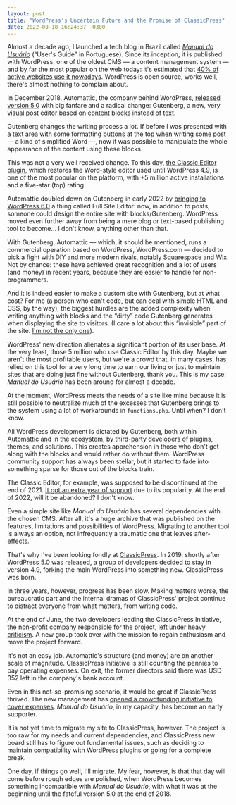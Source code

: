 ```yaml
---
layout: post
title: "WordPress's Uncertain Future and the Promise of ClassicPress"
date: 2022-08-18 16:24:37 -0300
---
```

Almost a decade ago, I launched a tech blog in Brazil called [_Manual do Usuário_](https://manualdousuario.net) (“User's Guide” in Portuguese). Since its inception, it is published with WordPress, one of the oldest CMS — a content management system — and by far the most popular on the web today: it's estimated that [40% of active websites use it nowadays](https://wordpress.org/40-percent-of-web/). WordPress is open source, works well, there's almost nothing to complain about.

In December 2018, Automattic, the company behind WordPress, [released version 5.0](https://wordpress.org/news/2018/12/bebo/) with big fanfare and a radical change: Gutenberg, a new, very visual post editor based on content blocks instead of text.

Gutenberg changes the writing process a lot. If before I was presented with a text area with some formatting buttons at the top when writing some post — a kind of simplified Word —, now it was possible to manipulate the whole appearance of the content using these blocks.

This was not a very well received change. To this day, [the Classic Editor plugin](https://wordpress.org/plugins/classic-editor/), which restores the Word-style editor used until WordPress 4.9, is one of the most popular on the platform, with +5 million active installations and a five-star (top) rating.

Automattic doubled down on Gutenberg in early 2022 by [bringing to WordPress 6.0](https://wordpress.org/news/2022/05/arturo/) a thing called Full Site Editor: now, in addition to posts, someone could design the entire site with blocks/Gutenberg. WordPress moved even further away from being a mere blog or text-based publishing tool to become… I don't know, anything other than that.

With Gutenberg, Automattic — which, it should be mentioned, runs a commercial operation based on WordPress, WordPress.com — decided to pick a fight with DIY and more modern rivals, notably Squarespace and Wix. Not by chance: these have achieved great recognition and a lot of users (and money) in recent years, because they are easier to handle for non-programmers.

And it is indeed easier to make a custom site with Gutenberg, but at what cost? For me (a person who can't code, but can deal with simple HTML and CSS, by the way), the biggest hurdles are the added complexity when writing anything with blocks and the “dirty” code Gutenberg generates when displaying the site to visitors. (I care a lot about this “invisible” part of the site. [I'm not the only one](https://roytanck.com/2021/12/16/wordpress-block-themes-options-not-decisions/)).

WordPress' new direction alienates a significant portion of its user base. At the very least, those 5 million who use Classic Editor by this day. Maybe we aren't the most profitable users, but we're a crowd that, in many cases, has relied on this tool for a very long time to earn our living or just to maintain sites that are doing just fine without Gutenberg, thank you. This is my case: _Manual do Usuário_ has been around for almost a decade.

At the moment, WordPress meets the needs of a site like mine because it is still possible to neutralize much of the excesses that Gutenberg brings to the system using a lot of workarounds in `functions.php`. Until when? I don't know.

All WordPress development is dictated by Gutenberg, both within Automattic and in the ecosystem, by third-party developers of plugins, themes, and solutions. This creates apprehension in those who don't get along with the blocks and would rather do without them. WordPress community support has always been stellar, but it started to fade into something sparse for those out of the blocks train.

The Classic Editor, for example, was supposed to be discontinued at the end of 2021. [It got an extra year of support](https://wordpress.org/news/2021/08/an-update-on-the-classic-editor-plugin/) due to its popularity. At the end of 2022, will it be abandoned? I don't know.

Even a simple site like _Manual do Usuário_ has several dependencies with the chosen CMS. After all, it's a huge archive that was published on the features, limitations and possibilities of WordPress. Migrating to another tool is always an option, not infrequently a traumatic one that leaves after-effects.

That's why I've been looking fondly at [ClassicPress](https://www.classicpress.net/). In 2019, shortly after WordPress 5.0 was released, a group of developers decided to stay in version 4.9, forking the main WordPress into something new. ClassicPress was born.

In three years, however, progress has been slow. Making matters worse, the bureaucratic part and the internal dramas of ClassicPress' project continue to distract everyone from what matters, from writing code.

At the end of June, the two developers leading the ClassicPress Initiative, the non-profit company responsible for the project, [left under heavy criticism](https://wptavern.com/classicpress-on-the-rocks-directors-resign-new-leadership-installed). A new group took over with the mission to regain enthusiasm and move the project forward.

It's not an easy job. Automattic's structure (and money) are on another scale of magnitude. ClassicPress Initiative is still counting the pennies to pay operating expenses. On exit, the former directors said there was USD 352 left in the company's bank account.

Even in this not-so-promising scenario, it would be great if ClassicPress thrived. The new management has [opened a crowdfunding initiative to cover expenses](https://opencollective.com/classicpress). _Manual do Usuário_, in my capacity, has become an early supporter.

It is not yet time to migrate my site to ClassicPress, however. The project is too raw for my needs and current dependencies, and ClassicPress new board still has to figure out fundamental issues, such as deciding to maintain compatibility with WordPress plugins or going for a complete break.

One day, if things go well, I'll migrate. My fear, however, is that that day will come before rough edges are polished, when WordPress becomes something incompatible with _Manual do Usuário_, with what it was at the beginning until the fateful version 5.0 at the end of 2018.